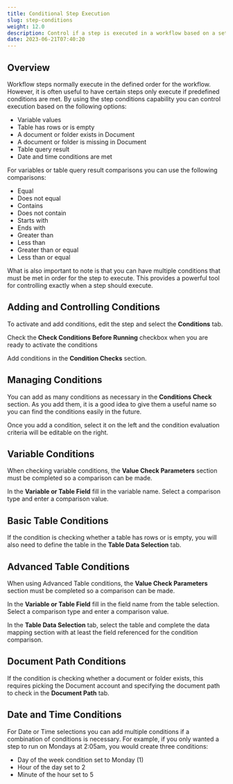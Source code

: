 ```yaml
---
title: Conditional Step Execution
slug: step-conditions
weight: 12.0
description: Control if a step is executed in a workflow based on a set of conditions
date: 2023-06-21T07:40:20
---
```



## Overview

Workflow steps normally execute in the defined order for the workflow.  However, it is often useful to have certain steps only execute if predefined conditions are met.  By using the step conditions capability you can control execution based on the following options:
 - Variable values
 - Table has rows or is empty
 - A document or folder exists in Document
 - A document or folder is missing in Document
 - Table query result
 - Date and time conditions are met

For variables or table query result comparisons you can use the following comparisons:
 - Equal
 - Does not equal
 - Contains
 - Does not contain
 - Starts with
 - Ends with
 - Greater than
 - Less than
 - Greater than or equal
 - Less than or equal

What is also important to note is that you can have multiple conditions that must be met in order for the step to execute.  This provides a powerful tool for controlling exactly when a step should execute.

## Adding and Controlling Conditions

To activate and add conditions, edit the step and select the **Conditions** tab.

Check the **Check Conditions Before Running** checkbox when you are ready to activate the conditions

Add conditions in the **Condition Checks** section.


## Managing Conditions

You can add as many conditions as necessary in the **Conditions Check** section.  As you add them, it is a good idea to give them a useful name so you can find the conditions easily in the future.

Once you add a condition, select it on the left and the condition evaluation criteria will be editable on the right.


## Variable Conditions

When checking variable conditions, the **Value Check Parameters** section must be completed so a comparison can be made.

In the **Variable or Table Field** fill in the variable name.  Select a comparison type and enter a comparison value.


## Basic Table Conditions

If the condition is checking whether a table has rows or is empty, you will also need to define the table in the **Table Data Selection** tab.


## Advanced Table Conditions

When using Advanced Table conditions, the **Value Check Parameters** section must be completed so a comparison can be made.

In the **Variable or Table Field** fill in the field name from the table selection.  Select a comparison type and enter a comparison value.

In the **Table Data Selection** tab, select the table and complete the data mapping section with at least the field referenced for the condition comparison.

## Document Path Conditions

If the condition is checking whether a document or folder exists, this requires picking the Document account and specifying the document path to check in the **Document Path** tab.

## Date and Time Conditions

For Date or Time selections you can add multiple conditions if a combination of conditions is necessary.  For example, if you only wanted a step to run on Mondays at 2:05am, you would create three conditions:
 - Day of the week condition set to Monday (1)
 - Hour of the day set to 2
 - Minute of the hour set to 5
